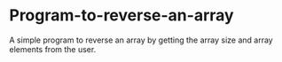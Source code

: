 # Program-to-reverse-an-array
A simple program to reverse an array by getting the array size and array elements from the user.
